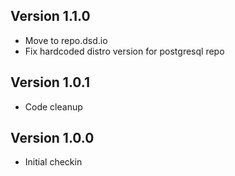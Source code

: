 ## Version 1.1.0

* Move to repo.dsd.io
* Fix hardcoded distro version for postgresql repo

## Version 1.0.1

* Code cleanup


## Version 1.0.0

* Initial checkin


